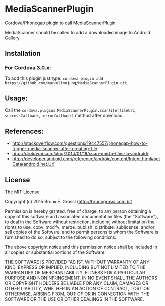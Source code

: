# MediaScannerPlugin
Cordova/Phonegap plugin to call MediaScannerPlugin

MediaScanner should be called to add a downloaded image to Android Gallery.

Installation
------------

### For Cordova 3.0.x:

To add this plugin just type: `cordova plugin add https://github.com/marcelinojung/MediaScannerPlugin.git` 

Usage:
------

Call the `cordova.plugins.MediaScannerPlugin.scanFile(fileUri, successCallback, errorCallback)` method after download.


References:
-----------
* http://stackoverflow.com/questions/19447557/phonegap-how-to-trigger-media-scanner-after-creating-file
* http://droidyue.com/blog/2014/01/19/scan-media-files-in-android/
* http://developer.android.com/reference/android/content/Intent.html#setData(android.net.Uri)


License
-------

The MIT License

Copyright (c) 2015 Bruno E. Grossi (http://brunogrossi.com.br)

Permission is hereby granted, free of charge, to any person obtaining a copy of this software and associated documentation files (the "Software"), to deal in the Software without restriction, including without limitation the rights to use, copy, modify, merge, publish, distribute, sublicense, and/or sell copies of the Software, and to permit persons to whom the Software is furnished to do so, subject to the following conditions:

The above copyright notice and this permission notice shall be included in all copies or substantial portions of the Software.

THE SOFTWARE IS PROVIDED "AS IS", WITHOUT WARRANTY OF ANY KIND, EXPRESS OR IMPLIED, INCLUDING BUT NOT LIMITED TO THE WARRANTIES OF MERCHANTABILITY, FITNESS FOR A PARTICULAR PURPOSE AND NONINFRINGEMENT. IN NO EVENT SHALL THE AUTHORS OR COPYRIGHT HOLDERS BE LIABLE FOR ANY CLAIM, DAMAGES OR OTHER LIABILITY, WHETHER IN AN ACTION OF CONTRACT, TORT OR OTHERWISE, ARISING FROM, OUT OF OR IN CONNECTION WITH THE SOFTWARE OR THE USE OR OTHER DEALINGS IN THE SOFTWARE.
